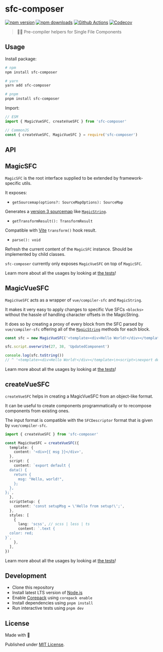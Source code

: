 # sfc-composer

[![npm version][npm-version-src]][npm-version-href]
[![npm downloads][npm-downloads-src]][npm-downloads-href]
[![Github Actions][github-actions-src]][github-actions-href]
[![Codecov][codecov-src]][codecov-href]

> 👨‍🔬 Pre-compiler helpers for Single File Components

## Usage

Install package:

```sh
# npm
npm install sfc-composer

# yarn
yarn add sfc-composer

# pnpm
pnpm install sfc-composer
```

Import:

```js
// ESM
import { MagicVueSFC, createVueSFC } from 'sfc-composer'

// CommonJS
const { createVueSFC, MagicVueSFC } = require('sfc-composer')
```

## API

## MagicSFC

`MagicSFC` is the root interface supplied to be extended by framework-specific utils.

It exposes:

- `getSourcemap(options?: SourceMapOptions): SourceMap`

Generates a [version 3 sourcemap](https://docs.google.com/document/d/1U1RGAehQwRypUTovF1KRlpiOFze0b-_2gc6fAH0KY0k/edit) like [`MagicString`](https://www.npmjs.com/package/magic-string).

- `getTransformResult(): TransformResult`

Compatible with [Vite](https://vitejs.dev) `transform()` hook result.

- `parse(): void`

Refresh the current content of the `MagicSFC` instance. Should be implemented by child classes.

`sfc-composer` currently only exposes `MagicVueSFC` on top of `MagicSFC`.

Learn more about all the usages by looking at [the tests](/test/index.test.ts)!

## MagicVueSFC

`MagicVueSFC` acts as a wrapper of `vue/compiler-sfc` and `MagicString`.

It makes it very easy to apply changes to specific Vue SFCs `<blocks>` without the hassle of handling character offsets in the MagicString.

It does so by creating a proxy of every block from the SFC parsed by `vue/compiler-sfc` offering all of the [`MagicString`](https://www.npmjs.com/package/magic-string) methods for each block.

```ts
const sfc = new MagicVueSFC('<template><div>Hello World!</div></template>\n<script>\nexport default {\n  name: "MyComponent",\n};\n</script>')

sfc.script.overwrite(27, 38, 'UpdatedComponent')

console.log(sfc.toString())
// ^ '<template><div>Hello World!</div></template>\n<script>\nexport default {\n  name: "UpdatedComponent",\n};\n</script>'
```

Learn more about all the usages by looking at [the tests](/test/vue.test.ts)!

## createVueSFC

`createVueSFC` helps in creating a MagicVueSFC from an object-like format.

It can be useful to create components programmatically or to recompose components from existing ones.

The input format is compatible with the `SFCDescriptor` format that is given by `vue/compiler-sfc`.

```ts
import { createVueSFC } from 'sfc-composer'

const MagicVueSFC = createVueSFC({
  template: {
    content: '<div>{{ msg }}</div>',
  },
  script: {
    content: `export default {
  data() {
    return {
      msg: "Hello, world!",
    };
  },
};`,
  },
  scriptSetup: {
    content: 'const setupMsg = \'Hello from setup!\';',
  },
  styles: [
    {
      lang: 'scss', // scss | less | ts
      content: `.text {
  color: red;
}`,
    },
  ],
})
```

Learn more about all the usages by looking at [the tests](/test/vue.create.test.ts)!

## Development

- Clone this repository
- Install latest LTS version of [Node.js](https://nodejs.org/en/)
- Enable [Corepack](https://github.com/nodejs/corepack) using `corepack enable`
- Install dependencies using `pnpm install`
- Run interactive tests using `pnpm dev`

## License

Made with 💚

Published under [MIT License](./LICENSE).

<!-- Badges -->

[npm-version-src]: https://img.shields.io/npm/v/sfc-composer?style=flat-square
[npm-version-href]: https://npmjs.com/package/sfc-composer
[npm-downloads-src]: https://img.shields.io/npm/dm/sfc-composer?style=flat-square
[npm-downloads-href]: https://npmjs.com/package/sfc-composer
[github-actions-src]: https://img.shields.io/github/actions/workflow/status/tahul/sfc-composer/ci.yml?branch=main&style=flat-square
[github-actions-href]: https://github.com/tahul/sfc-composer/actions?query=workflow%3Aci
[codecov-src]: https://img.shields.io/codecov/c/gh/tahul/sfc-composer/main?style=flat-square
[codecov-href]: https://codecov.io/gh/tahul/sfc-composer
